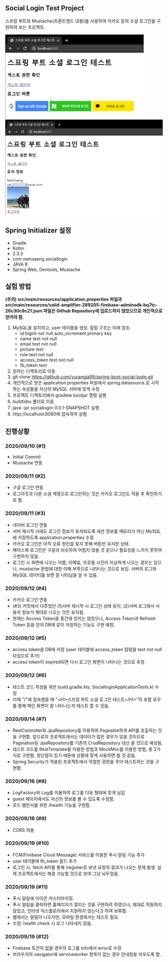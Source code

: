 ## Social Login Test Project
스프링 부트와 Mustache(프론트엔드 대용)를 사용하여 카카오 등의 소셜 로그인을 구현하여 보는 프로젝트.

![](./MainPage.png)
![](./MainPage2.png)

## Spring Initializer 설정
- Gradle
- Kotlin
- 2.3.3
- com.namsaeng.sociallogin
- JAVA 8
- Spring Web, Devtools, Mustache

## 실험 방법
**(주의) src/main/resources/application.properties 파일과 src/main/resources/valid-amplifier-289205-firebase-adminsdk-bq7tc-26c30c9c21.json 파일은 Github Repository에 업로드하지 않았으므로 개인적으로 얻어야 함.**
1. MySQL을 설치하고, user 테이블을 생성. 칼럼 구조는 아래 참조.
    - id bigint not null auto_increment primary key
    - name text not null
    - email text not null
    - picture text
    - role text not null 
    - access_token text not null
    - fb_token text
2. 원하는 디렉토리로 이동
3. git clone https://github.com/yurangja99/spring-boot-social-login.git
4. 개인적으로 받은 application.properties 파일에서 spring.datasource.로 시작하는 속성들을 자신의 MySQL 서버에 맞게 수정
5. 프로젝트 디렉토리에서 gradlew bootjar 명령 실행
6. build\libs 폴더로 이동
7. java -jar sociallogin-0.0.1-SNAPSHOT 실행
8. http://localhost:8080에 접속하여 실험

## 진행상황
### 2020/09/10 (#1)
- Initial Commit
- Mustache 연동
### 2020/09/11 (#2)
- 구글 로그인 연동
- 로그아웃과 다른 소셜 계정으로 로그인하는 것은 카카오 로그인도 적용 후 확인하기로 함.
### 2020/09/11 (#3)
- 네이버 로그인 연동
- 서버 재시작 시에도 로그인 정보가 유지되도록 세션 정보를 메모리가 아닌 MySQL에 저장하도록 application.properties 수정
- 카카오 로그인은 아직 오류 원인을 찾지 못해 버튼만 유지한 상태.
- 페이스북 로그인은 구글과 비슷하여 어렵지 않을 것 같으나 필요성을 느끼지 못하여 구현하지 않음.
- 로그인 시 화면에 나오는 이름, 이메일, 프로필 사진이 이상하게 나오는 경우는 있으나, mustache 문법에 대한 이해 부족으로 나타나는 것으로 보임. 서버의 로그와 MySQL 데이터를 보면 잘 나타남을 알 수 있음.
### 2020/09/12 (#4)
- 카카오 로그인 연동
- (#3) 커밋에서 다루었던 (1)서버 재시작 시 로그인 상태 유지, (2)서버 로그에서 사용자 정보가 제대로 나오는 것은 유지됨.
- 현재는 Access Token을 중간에 얻지는 않았으나, Access Token과 Refresh Token 등을 얻어 DB에 같이 저장하는 기능도 구현 예정.
### 2020/09/12 (#5)
- access token을 DB에 저장 (user 테이블에 access_token 칼럼을 text not null 타입으로 추가)
- access token이 expired되면 다시 로그인 화면이 나타나는 것으로 추정
### 2020/09/12 (#6)
- 테스트 코드 작성을 위한 build.gradle.kts, SocialloginApplicationTests.kt 수정
- 이제 "/"에 접속했을 때 "\<h1>스프링 부트 소셜 로그인 테스트\</h1>"의 포함 유무를 통해 메인 화면이 잘 나타나는지 테스트 할 수 있음.
### 2020/09/14 (#7)
- RestController와 JpaRepository를 이용하여 Pageable하게 API를 호출하는 것을 구현함. 앞으로의 프로젝트에서는 데이터가 많은 경우가 있을 것이므로 Pagination된 JpaRepository를 기존의 CrudRepository 대신 쓸 것으로 예상됨. 
- 테스트 코드를 RestTemplate을 이용한 방법과 MockMvc를 이용한 방법, 총 2가지로 구현함. 장단점이 있기 때문에 상황에 맞게 사용하면 될 것 같음. 
- Spring Security가 적용된 프로젝트에서 적절한 권한을 주어 테스트하는 것을 구현함.
### 2020/09/16 (#8)
- LogFactory와 Log를 이용하여 로그를 더욱 형태에 맞게 남김
- guest 페이지에서도 자신의 정보를 볼 수 있도록 수정함.
- 로드 밸런서를 위한 /health 기능을 구현함.
### 2020/09/16 (#9)
- CORS 허용
### 2020/09/19 (#10)
- FCM(Firebase Cloud Message) 서비스를 이용한 푸시 알림 기능 추가
- user 테이블에 fb_token 필드 추가
- 로그인 시, fetch API를 통해 /register로 보낸 요청의 결과가 나오는 문제 발생. 실제 프로젝트에서는 해결 가능할 것으로 보여 그냥 놔두었음.
### 2020/09/19 (#11)
- 푸시 알림에 아이콘 커스터마이징.
- 푸시 알림을 클릭하면 홈페이지가 열리는 것을 구현하려 하였으나, 제대로 작동하지 않았고, 인터넷 익스플로러에서 지원하지 않는다고 하여 보류함.
- 웹에서는 알림이 나오지만, 모바일 환경에서는 테스트 필요. 
- 수정: health check 시 로그 나타내지 않음.
### 2020/09/19 (#12)
- Firebase 토큰이 없을 경우의 로그를 info에서 error로 수정
- 브라우저의 navigator에 serviceworker 항목이 없는 경우 안내창을 띄우도록 함.